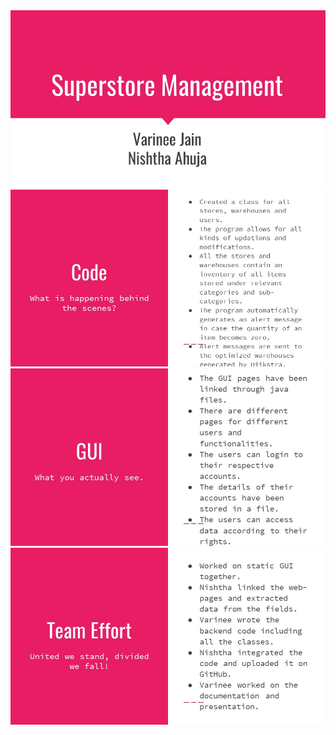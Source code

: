 <img src="Presentation/Slide1.JPG">
<br>
<img src="Presentation/Slide2.JPG">
<br>
<img src="Presentation/Slide3.JPG">
<br>
<img src="Presentation/Slide4.JPG">
<br>